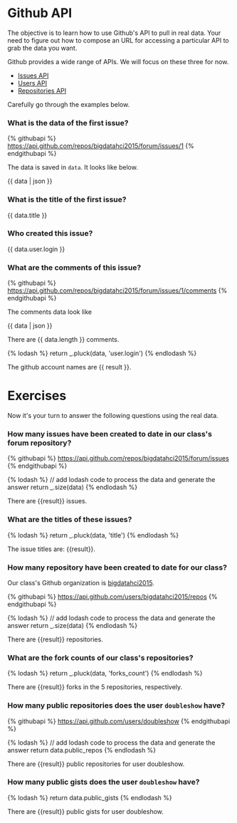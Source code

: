 # Github API

The objective is to learn how to use Github's API to pull in real data. Your need
to figure out how to compose an URL for accessing a particular API to grab the data
you want.

Github provides a wide range of APIs. We will focus on these three for now.

* [Issues API](https://developer.github.com/v3/issues/)
* [Users API](https://developer.github.com/v3/users/)
* [Repositories API](https://developer.github.com/v3/repos/)

Carefully go through the examples below.

### What is the data of the first issue?

{% githubapi %}
https://api.github.com/repos/bigdatahci2015/forum/issues/1
{% endgithubapi %}

The data is saved in `data`. It looks like below.

{{ data | json }}

### What is the title of the first issue?

{{ data.title }}

### Who created this issue?

{{ data.user.login }}


### What are the comments of this issue?

{% githubapi %}
https://api.github.com/repos/bigdatahci2015/forum/issues/1/comments
{% endgithubapi %}

The comments data look like

{{ data | json }}

There are {{ data.length }} comments.

{% lodash %}
return _.pluck(data, 'user.login')
{% endlodash %}

The github account names are {{ result }}.

# Exercises

Now it's your turn to answer the following questions using the real data.

### How many issues have been created to date in our class's forum repository?

{% githubapi %}
https://api.github.com/repos/bigdatahci2015/forum/issues
{% endgithubapi %}

{% lodash %}
// add lodash code to process the data and generate the answer
return _.size(data)
{% endlodash %}

There are {{result}} issues.

### What are the titles of these issues?

{% lodash %}
return _.pluck(data, 'title')
{% endlodash %}

The issue titles are: {{result}}.

### How many repository have been created to date for our class?

Our class's Github organization is [bigdatahci2015](https://github.com/bigdatahci2015/).

{% githubapi %}
https://api.github.com/users/bigdatahci2015/repos
{% endgithubapi %}

{% lodash %}
// add lodash code to process the data and generate the answer
return _.size(data)
{% endlodash %}

There are {{result}} repositories.

### What are the fork counts of our class's repositories?

{% lodash %}
return _.pluck(data, 'forks_count')
{% endlodash %}

There are {{result}} forks in the 5 repositories, respectively.

### How many public repositories does the user `doubleshow` have?

{% githubapi %}
https://api.github.com/users/doubleshow
{% endgithubapi %}

{% lodash %}
// add lodash code to process the data and generate the answer
return data.public_repos
{% endlodash %}

There are {{result}} public repositories for user doubleshow.

### How many public gists does the user `doubleshow` have?

{% lodash %}
return data.public_gists
{% endlodash %}

There are {{result}} public gists for user doubleshow.